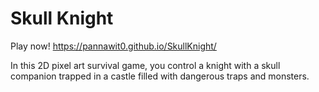 # Skull Knight

Play now! https://pannawit0.github.io/SkullKnight/

In this 2D pixel art survival game, you control a knight with a skull companion trapped in a castle filled with dangerous traps and monsters. 
